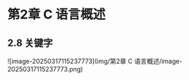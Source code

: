 # 第2章 C 语言概述



## 2.8 关键字

![image-20250317115237773](img/第2章 C 语言概述/image-20250317115237773.png)




